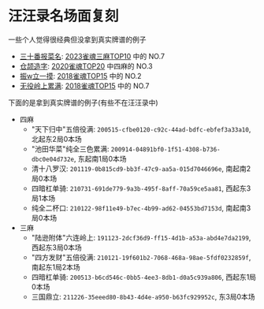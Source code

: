 # 汪汪录名场面复刻

一些个人觉得很经典但没拿到真实牌谱的例子

- [三十番报菜名](三十番报菜名.js): [2023雀魂三麻TOP10](https://www.bilibili.com/video/BV1a4421A7SM?t=163) 中的 NO.7
- [仓颉造字](仓颉造字.js): [2020雀魂TOP20](https://www.bilibili.com/video/BV1BV411B7nw/?t=403) 中四麻的 NO.3
- [振w立一摸](振双立一摸.js): [2018雀魂TOP15](https://www.bilibili.com/video/BV1ub411r7Qh/?t=785) 中的 NO.2
- [无役岭上累满](无役岭上累满.js): [2018雀魂TOP15](https://www.bilibili.com/video/BV1ub411r7Qh/?t=460) 中的 NO.7

下面的是拿到真实牌谱的例子(有些不在汪汪录中)

- 四麻
    - "天下归中"五倍役满: `200515-cfbe0120-c92c-44ad-bdfc-ebfef3a33a10`, 北起东2局0本场
    - "池田华菜"纯全三色累满: `200914-04891bf0-1f51-4308-b736-dbc0e04d732e`, 东起南1局0本场
    - 清十八罗汉: `201119-0b815cd9-bb3f-47c9-aa5a-015d7046696e`, 南起南2局0本场
    - 四暗杠单骑: `210731-691de779-9a3b-495f-8aff-70a59ce5aa81`, 西起东3局1本场
    - 纯全二杯口: `210122-98f11e49-b7ec-4b99-ad62-04553bd7153d`, 南起南3局0本场
- 三麻
    - "陆逊附体"六连岭上: `191123-2dcf36d9-ff15-4d1b-a53a-abd4e7da2199`, 西起东3局0本场
    - "四方发财"五倍役满: `210121-19f601b2-7068-468a-98ae-5fdf0232859f`, 南起东1局2本场
    - 四暗杠单骑: `200513-b6cd546c-0bb5-4ee3-8db1-d0a5c939a806`, 西起东1局0本场
    - 三国鼎立: `211226-35eeed80-8b43-4d4e-a950-b63fc929952c`, 东3局0本场
